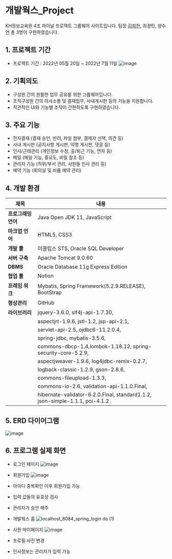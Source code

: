 # 개발웍스_Project
KH정보교육원 4조 파이널 프로젝트 그룹웨어 사이트입니다.
팀장 [김희헌](https://github.com/DevelopHeon), 최경민, 양수연 총 3명이 구현하였습니다.

## 1. 프로젝트 기간
- 프로젝트 기간 : 2022년 05월 20일 ~ 2022년 7월 11일
![image](https://user-images.githubusercontent.com/87063007/178243425-dc0e5c59-51f3-4ee2-b6e9-ff6d8de98c6a.png)

## 2. 기획의도
- 구성원 간의 원활한 업무 공유를 위한 그룹웨어입니다.
- 조직구성원 간의 의사소통 및 결재업무, 사내게시판 등의 기능을 지원합니다.
- 직관적인 UI와 기능별 조작이 간편하도록 구현하였습니다.

## 3. 주요 기능
- 전자결재 (결재 승인, 반려, 파일 첨부, 결재자 선택, 의견 등)
- 사내 게시판 (공지사항 게시판, 익명 게시판, 댓글 등)
- 인사/근태관리 (개인정보 수정, 출/퇴근 기능, 연차 등)
- 메일 (메일 기능, 중요도, 비밀 참조 등)
- 관리자 기능 (직위/부서 관리, 사원들 인사 관리 등)
- 예약 기능 (회의실 및 비품 예약 관리)

## 4. 개발 환경
|제목|내용|
|---|---|
|**프로그래밍 언어**|	Java Open JDK 11, JavaScript|
|**마크업 언어**|	HTML5, CSS3|
|**개발 툴**|	이클립스 STS, Oracle SQL Developer|
|**서버 구축**|	Apache Tomcat 9.0.60|
|**DBMS**|	Oracle Database 11g Express Edition|
|**협업 툴**|	Notion|
|**프레임 워크**|	Mybatis, Spring Framework(5.2.9.RELEASE), BootStrap|
|**형상관리**|	GitHub|
|**라이브러리**|	jquery-3.6.0, slf4j-api-1.7.30,|
||aspectjrt-1.9.6, jstl-1.2, jsp-api-2.1, |
||servlet-api-2.5, ojdbc6-11.2.0.4,|
||spring-jdbc, mybatis-3.5.6, |
||commons-dbcp-1.4,lombok-1.18.12, spring-security-core-5.2.9, |
||aspectjweaver-1.9.6, log4jdbc-remix-0.2.7,|
||logback-classic-1.2.9, gson-2.8.6,|
||commons-fileupload-1.3.3,|
||commons-io-2.6, validation-api-1.1.0.Final,|
||hibernate-validator-6.2.0.Final, standard1.1.2, json-simple-1.1.1, poi-4.1.2|

## 5. ERD 다이어그램
![image](https://user-images.githubusercontent.com/87063007/178254079-1f601b02-c618-4576-ac52-4a945e268ced.png)

## 6. 프로그램 실제 화면
- 로그인 페이지
![image](https://user-images.githubusercontent.com/87063007/178254599-aa6e29d3-3440-43df-9295-def85fd0793e.png)

- 회원가입
![image](https://user-images.githubusercontent.com/87063007/178254783-abc8c2e5-a4c0-421c-bea3-f6f1af887b15.png)
- 아이디 중복확인 이후 회원가입 가능
- 입력 값들의 유효성 검사
- 관리자가 승인 해주

- 개발웍스 홈
![localhost_8084_spring_login do (1)](https://user-images.githubusercontent.com/87063007/178255563-d153729c-a610-4209-82f3-2896ecdd5203.png)

- 사원 마이페이지
![image](https://user-images.githubusercontent.com/87063007/178255793-9f7cf349-d4df-4226-9748-eca3f2aaccd2.png)
- 프로필 사진 변경
- 인사정보는 관리자가 입력 가능
